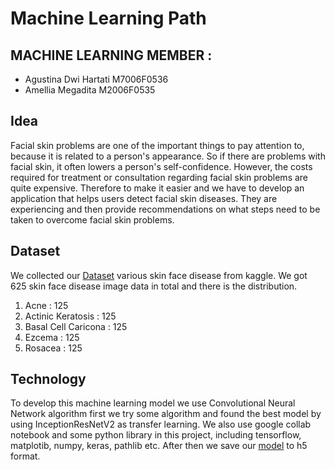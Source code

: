 # Machine Learning Path
## MACHINE LEARNING MEMBER :
- Agustina Dwi Hartati M7006F0536 
- Amellia Megadita M2006F0535
## Idea 
Facial skin problems are one of the important things to pay attention to, because it is related to a person's appearance. So if there are problems with facial skin, it often lowers a person's self-confidence. However, the costs required for treatment or consultation regarding facial skin problems are quite expensive. Therefore to make it easier and we have to develop an application that helps users detect facial skin diseases. They are experiencing and then provide recommendations on what steps need to be taken to overcome facial skin problems.
## Dataset
We collected our [Dataset](https://github.com/KanzulF/BangkitCapstone2022/blob/Machine-Learning/Dataset.txt)
various skin face disease from kaggle. We got 625 skin face disease image data in total and there is the distribution.
1.	Acne : 125
2.	Actinic Keratosis : 125
3.	Basal Cell Caricona : 125
4.	Ezcema : 125
5.	Rosacea : 125                                                                                                                                               
## Technology
To develop this machine learning model we use Convolutional Neural Network algorithm first we try some algorithm and found the best model by using InceptionResNetV2 as transfer learning. We also use google collab notebook and  some python library in this project, including tensorflow, matplotib, numpy, keras, pathlib etc. After then we save our [model](https://drive.google.com/drive/u/5/folders/1dI4LQVUrF8kmNIfZFS_okDj0dtjWIV5y) to h5 format.
